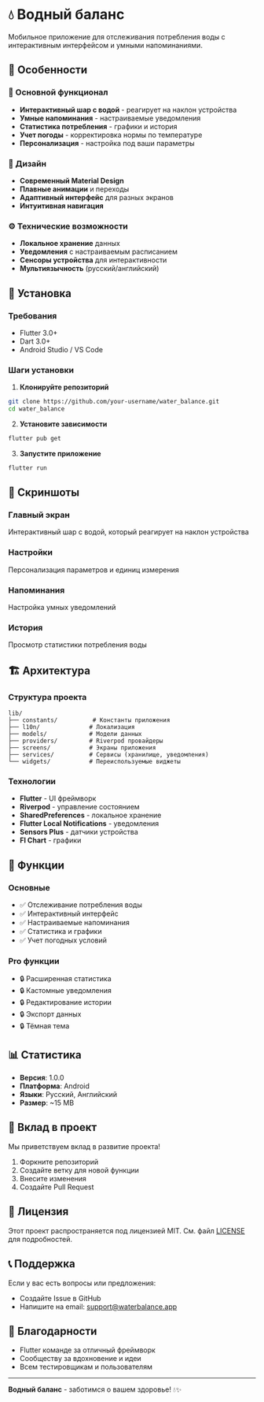 # 💧 Водный баланс

Мобильное приложение для отслеживания потребления воды с интерактивным интерфейсом и умными напоминаниями.

## 🌟 Особенности

### 📱 Основной функционал
- **Интерактивный шар с водой** - реагирует на наклон устройства
- **Умные напоминания** - настраиваемые уведомления
- **Статистика потребления** - графики и история
- **Учет погоды** - корректировка нормы по температуре
- **Персонализация** - настройка под ваши параметры

### 🎨 Дизайн
- **Современный Material Design**
- **Плавные анимации** и переходы
- **Адаптивный интерфейс** для разных экранов
- **Интуитивная навигация**

### ⚙️ Технические возможности
- **Локальное хранение** данных
- **Уведомления** с настраиваемым расписанием
- **Сенсоры устройства** для интерактивности
- **Мультиязычность** (русский/английский)

## 🚀 Установка

### Требования
- Flutter 3.0+
- Dart 3.0+
- Android Studio / VS Code

### Шаги установки

1. **Клонируйте репозиторий**
```bash
git clone https://github.com/your-username/water_balance.git
cd water_balance
```

2. **Установите зависимости**
```bash
flutter pub get
```

3. **Запустите приложение**
```bash
flutter run
```

## 📱 Скриншоты

### Главный экран
Интерактивный шар с водой, который реагирует на наклон устройства

### Настройки
Персонализация параметров и единиц измерения

### Напоминания
Настройка умных уведомлений

### История
Просмотр статистики потребления воды

## 🏗️ Архитектура

### Структура проекта
```
lib/
├── constants/          # Константы приложения
├── l10n/              # Локализация
├── models/            # Модели данных
├── providers/         # Riverpod провайдеры
├── screens/           # Экраны приложения
├── services/          # Сервисы (хранилище, уведомления)
└── widgets/           # Переиспользуемые виджеты
```

### Технологии
- **Flutter** - UI фреймворк
- **Riverpod** - управление состоянием
- **SharedPreferences** - локальное хранение
- **Flutter Local Notifications** - уведомления
- **Sensors Plus** - датчики устройства
- **Fl Chart** - графики

## 🎯 Функции

### Основные
- ✅ Отслеживание потребления воды
- ✅ Интерактивный интерфейс
- ✅ Настраиваемые напоминания
- ✅ Статистика и графики
- ✅ Учет погодных условий

### Pro функции
- 🔒 Расширенная статистика
- 🔒 Кастомные уведомления
- 🔒 Редактирование истории
- 🔒 Экспорт данных
- 🔒 Тёмная тема

## 📊 Статистика

- **Версия**: 1.0.0
- **Платформа**: Android
- **Языки**: Русский, Английский
- **Размер**: ~15 MB

## 🤝 Вклад в проект

Мы приветствуем вклад в развитие проекта! 

1. Форкните репозиторий
2. Создайте ветку для новой функции
3. Внесите изменения
4. Создайте Pull Request

## 📄 Лицензия

Этот проект распространяется под лицензией MIT. См. файл [LICENSE](LICENSE) для подробностей.

## 📞 Поддержка

Если у вас есть вопросы или предложения:
- Создайте Issue в GitHub
- Напишите на email: support@waterbalance.app

## 🙏 Благодарности

- Flutter команде за отличный фреймворк
- Сообществу за вдохновение и идеи
- Всем тестировщикам и пользователям

---

**Водный баланс** - заботимся о вашем здоровье! 💧✨
